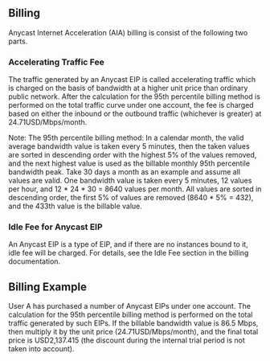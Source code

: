 ## Billing
Anycast Internet Acceleration (AIA) billing is consist of the following two parts.

### Accelerating Traffic Fee
The traffic generated by an Anycast EIP is called accelerating traffic which is charged on the basis of bandwidth at a higher unit price than ordinary public network. After the calculation for the 95th percentile billing method is performed on the total traffic curve under one account, the fee is charged based on either the inbound or the outbound traffic (whichever is greater) at 24.71USD/Mbps/month.

Note:
The 95th percentile billing method: In a calendar month, the valid average bandwidth value is taken every 5 minutes, then the taken values are sorted in descending order with the highest 5% of the values removed, and the next highest value is used as the billable monthly 95th percentile bandwidth peak.
Take 30 days a month as an example and assume all values are valid. One bandwidth value is taken every 5 minutes, 12 values per hour, and 12 * 24 * 30 = 8640 values per month. All values are sorted in descending order, the first 5% of values are removed (8640 * 5% = 432), and the 433th value is the billable value.

### Idle Fee for Anycast EIP
An Anycast EIP is a type of EIP, and if there are no instances bound to it, idle fee will be charged. For details, see the Idle Fee section in the billing documentation.

## Billing Example
User A has purchased a number of Anycast EIPs under one account. The calculation for the 95th percentile billing method is performed on the total traffic generated by such EIPs. If the billable bandwidth value is 86.5 Mbps, then multiply it by the unit price (24.71USD/Mbps/month), and the final total price is USD2,137.415 (the discount during the internal trial period is not taken into account).

